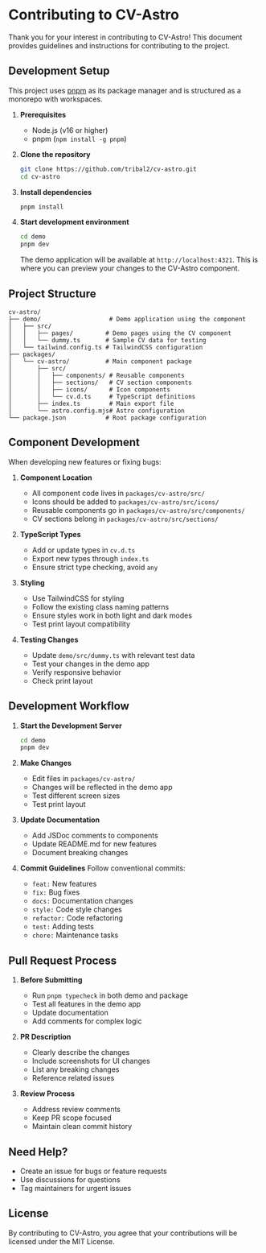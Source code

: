 # Contributing to CV-Astro

Thank you for your interest in contributing to CV-Astro! This document provides guidelines and instructions for contributing to the project.

## Development Setup

This project uses [pnpm](https://pnpm.io/) as its package manager and is structured as a monorepo with workspaces.

1. **Prerequisites**
   - Node.js (v16 or higher)
   - pnpm (`npm install -g pnpm`)

2. **Clone the repository**
   ```bash
   git clone https://github.com/tribal2/cv-astro.git
   cd cv-astro
   ```

3. **Install dependencies**
   ```bash
   pnpm install
   ```

4. **Start development environment**
   ```bash
   cd demo
   pnpm dev
   ```

   The demo application will be available at `http://localhost:4321`. This is where you can preview your changes to the CV-Astro component.

## Project Structure

```
cv-astro/
├── demo/                   # Demo application using the component
│   ├── src/
│   │   ├── pages/         # Demo pages using the CV component
│   │   └── dummy.ts       # Sample CV data for testing
│   └── tailwind.config.ts # TailwindCSS configuration
├── packages/
│   └── cv-astro/          # Main component package
│       ├── src/
│       │   ├── components/ # Reusable components
│       │   ├── sections/   # CV section components
│       │   ├── icons/      # Icon components
│       │   └── cv.d.ts     # TypeScript definitions
│       ├── index.ts        # Main export file
│       └── astro.config.mjs# Astro configuration
└── package.json           # Root package configuration
```

## Component Development

When developing new features or fixing bugs:

1. **Component Location**
   - All component code lives in `packages/cv-astro/src/`
   - Icons should be added to `packages/cv-astro/src/icons/`
   - Reusable components go in `packages/cv-astro/src/components/`
   - CV sections belong in `packages/cv-astro/src/sections/`

2. **TypeScript Types**
   - Add or update types in `cv.d.ts`
   - Export new types through `index.ts`
   - Ensure strict type checking, avoid `any`

3. **Styling**
   - Use TailwindCSS for styling
   - Follow the existing class naming patterns
   - Ensure styles work in both light and dark modes
   - Test print layout compatibility

4. **Testing Changes**
   - Update `demo/src/dummy.ts` with relevant test data
   - Test your changes in the demo app
   - Verify responsive behavior
   - Check print layout

## Development Workflow

1. **Start the Development Server**
   ```bash
   cd demo
   pnpm dev
   ```

2. **Make Changes**
   - Edit files in `packages/cv-astro/`
   - Changes will be reflected in the demo app
   - Test different screen sizes
   - Test print layout

3. **Update Documentation**
   - Add JSDoc comments to components
   - Update README.md for new features
   - Document breaking changes

4. **Commit Guidelines**
   Follow conventional commits:
   - `feat:` New features
   - `fix:` Bug fixes
   - `docs:` Documentation changes
   - `style:` Code style changes
   - `refactor:` Code refactoring
   - `test:` Adding tests
   - `chore:` Maintenance tasks

## Pull Request Process

1. **Before Submitting**
   - Run `pnpm typecheck` in both demo and package
   - Test all features in the demo app
   - Update documentation
   - Add comments for complex logic

2. **PR Description**
   - Clearly describe the changes
   - Include screenshots for UI changes
   - List any breaking changes
   - Reference related issues

3. **Review Process**
   - Address review comments
   - Keep PR scope focused
   - Maintain clean commit history

## Need Help?

- Create an issue for bugs or feature requests
- Use discussions for questions
- Tag maintainers for urgent issues

## License

By contributing to CV-Astro, you agree that your contributions will be licensed under the MIT License.
